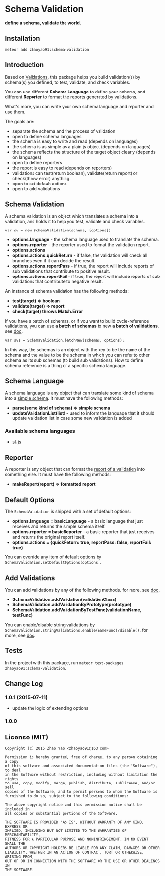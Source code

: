 # Schema Validation
**define a schema, validate the world.**

## Installation
	
	meteor add zhaoyao91:schema-validation

## Introduction
Based on [Validations](https://github.com/zhaoyao91/meteor-validations),  this package helps you build validation(s) by schema(s) you defined,  to test, validate, and check variables.

You can use different **Schema Language** to define your schema,  and different **Reporter** to format the reports generated by validations.

What's more, you can write your own schema language and reporter and use them.

The goals are:
 - separate the schema and the process of validation
 - open to define schema languages
 - the schema is easy to write and read (depends on languages)
 - the schema is as simple as a plain js object (depends on languages)
 - the schema reflects the structure of the target object clearly (depends on languages)
 - open to define reporters
 - the report is easy to read (depends on reporters)
 - validations can test(return boolean), validate(return report) or check(throw error) anything.
 - open to set default actions
 - open to add validations

## Schema Validation
A schema validation is an object which translates a schema into a validation, and holds it to help you test, validate and check variables. 

`var sv = new SchemaValidation(schema, [options])`

- **options.language** - the schema language used to translate the schema.
- **options.reporter** - the reporter used to format the validation report.
- **options.actions**
- **options.actions.quickReturn** - if false, the validation will check all branches even if it can decide the result.
- **options.actions.reportPass** - if true, the report will include reports of sub validations that contribute to positive result.
- **options.actions.reportFail** - if true, the report will include reports of sub validations that contribute to negative result.

An instance of schema validation has the following methods:
- **test(target) => boolean**
- **validate(target) => report**
- **check(target) throws Match.Error**

If you have a batch of schemas, or if you want to build cycle-reference validations, you can use **a batch of schemas** to new **a batch of validations**. see [doc](https://github.com/zhaoyao91/meteor-validations#simple-schema).

	var svs = SchemaValidation.batchNew(schemas, options);

In this way, the schemas is an object with the key to be the name of the schema and the value to be the schema in which you can refer to other schema as its sub schemas (to build sub validations). How to define schema reference is a thing of a specific schema language.

## Schema Language
A schema language is any object that can translate some kind of schema into a [simple schema](https://github.com/zhaoyao91/meteor-validations#simple-schema). It must have the following methods:
- **parse(some kind of schema) => simple schema**
- **updateValidationList(list)** - used to inform the language that it should update validation list in case some new validation is added.

### Available schema languages
- [sl-js](https://github.com/zhaoyao91/meteor-schema-language-js)

## Reporter
A reporter is any object that can format the [report of a validation](https://github.com/zhaoyao91/meteor-validations#validation-class) into something else. It must have the following methods:
- **makeReport(report) => formatted report**

## Default Options
The `SchemaValidation` is shipped with a set of default options: 
- **options.language = basicLanguage** - a basic language that just receives and returns the simple schema itself.
- **options.reporter = basicReporter** - a basic reporter that just receives and returns the original report itself.
- **options.actions = {quickReturn: true, reportPass: false, reportFail: true}**

You can override any item of default options by `SchemaValidation.setDefaultOptions(options)`.

## Add Validations
You can add validations by any of the following methods. for more, see [doc](https://github.com/zhaoyao91/meteor-validations#validation-class).

- **SchemaValidation.addValidation(validationClass)**
- **SchemaValidation.addValidationByPrototype(prototype)**
- **SchemaValidation.addValidationByTestFunc(validationName, testFunc)**

You can enable/disable string validations by `SchemaValidation.stringValidations.enable(nameFunc)/disable()`. for more, see [doc](https://github.com/zhaoyao91/meteor-validations#string-validations).

## Tests
In the project with this package, run `meteor test-packages zhaoyao91:schema-validation`.

## Change Log

### 1.0.1 (2015-07-11)
- update the logic of extending options

### 1.0.0

## License (MIT)

    Copyright (c) 2015 Zhao Yao <zhaoyao91@163.com>
    
    Permission is hereby granted, free of charge, to any person obtaining a copy
    of this software and associated documentation files (the "Software"), to deal
    in the Software without restriction, including without limitation the rights
    to use, copy, modify, merge, publish, distribute, sublicense, and/or sell
    copies of the Software, and to permit persons to whom the Software is
    furnished to do so, subject to the following conditions:
    
    The above copyright notice and this permission notice shall be included in
    all copies or substantial portions of the Software.
    
    THE SOFTWARE IS PROVIDED "AS IS", WITHOUT WARRANTY OF ANY KIND, EXPRESS OR
    IMPLIED, INCLUDING BUT NOT LIMITED TO THE WARRANTIES OF MERCHANTABILITY,
    FITNESS FOR A PARTICULAR PURPOSE AND NONINFRINGEMENT. IN NO EVENT SHALL THE
    AUTHORS OR COPYRIGHT HOLDERS BE LIABLE FOR ANY CLAIM, DAMAGES OR OTHER
    LIABILITY, WHETHER IN AN ACTION OF CONTRACT, TORT OR OTHERWISE, ARISING FROM,
    OUT OF OR IN CONNECTION WITH THE SOFTWARE OR THE USE OR OTHER DEALINGS IN
    THE SOFTWARE.